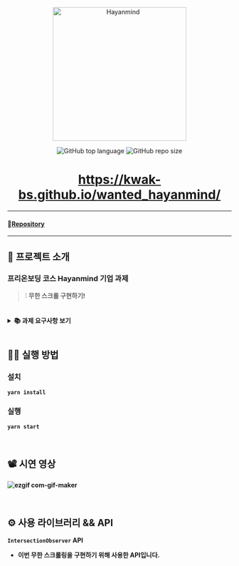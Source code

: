 <p align='middle'>
<a href='https://hayanmind.com/'><img src='https://user-images.githubusercontent.com/51367622/130241597-089feaa3-3b61-4772-bcb7-81520a27d3a5.png' width="300px;" alt="Hayanmind" /></a></p>
<p align='middle'><img alt="GitHub top language" src="https://img.shields.io/github/languages/top/kwak-bs/wanted_hayanmind?color=blueviolet"> <img alt="GitHub repo size" src="https://img.shields.io/github/repo-size/kwak-bs/wanted_hayanmind"> 
<h1 align='middle'><a href='https://kwak-bs.github.io/wanted_hayanmind/'>https://kwak-bs.github.io/wanted_hayanmind/</a></h1>

---

#### 🚀[Repository](https://github.com/kwak-bs/wanted_hayanmind)

---

## 📌 프로젝트 소개

###  프리온보딩 코스 Hayanmind 기업 과제

> ❕ **무한 스크롤 구현하기**❗

<br/>

<details>
    <summary><STRONG>
       📚 과제 요구사항 보기
        <STRONG></summary>
    <div markdown="1">
<h4>1. Implement the user's comment data list with infinite scrolling by getting more 10 comments repeatedly.</h4>
<h4>2. Data API</h4>
<pre>
   - The user's dummy comment data can be called through the API below.<br/>
   		- https://jsonplaceholder.typicode.com/comments<br/>
   - The following parameters are supported:<br/>
     	- <code>_page</code><br/>
       		- it starts at 1.<br/>
        - <code>_limit</code><br/>
       		- Please set the `_limit` parameter to 10.<br/>
   - Example of the first comment page<br/>
     	- https://jsonplaceholder.typicode.com/comments?_page=1&_limit=10<br/>
   - Sample data<br/><code>
   [
     {
       "postId": 1,
       "id": 1,
       "name": "id labore ex et quam laborum",
       "email": "Eliseo@gardner.biz",
       "body": "laudantium enim quasi est quidem magnam voluptate ipsam eos\\ntempora quo necessitatibus\\ndolor quam autem quasi\\nreiciendis et nam sapiente accusantium"
     }, 
   ]
   </code><br/></pre>
<h4>3. You can use id as comment id, email as user's email and body as comment text</h4>
<h4>4. Please look at the following design guide link and reflect the design. </h4>
   - https://www.figma.com/file/T9P3B5qjnTqhWi1Ou5BmIL/HayanMind-FrontEnd-TA<br/>
 <h4>5. You don't have to make it into a responsive design. </h4>
 <h4>6. You don't have to specify a font for the text. </h4>
</div>
</details>

<br/>

## 👨‍💻 실행 방법

### 설치 

`yarn install`

### 실행

`yarn start`

<br/>

## 📽 시연 영상

![ezgif com-gif-maker](https://user-images.githubusercontent.com/51367622/130284641-d3c9ac2f-90d9-4fec-a1f4-7f593c0c89c6.gif)

<br/>

## ⚙ 사용 라이브러리 && API

`IntersectionObserver` API

- 이번 무한 스크롤링을 구현하기 위해 사용한 API입니다.
